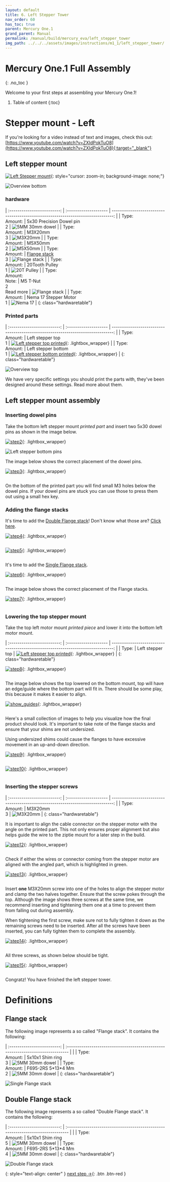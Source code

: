 ```yaml
---
layout: default
title: 6. Left Stepper Tower
nav_order: 60
has_toc: true
parent: Mercury One.1
grand_parent: Manual
permalink: /manual/build/mercury_eva/left_stepper_tower
img_path: ../../../assets/images/instructions/m1_1/left_stepper_tower/
---
```


# Mercury One.1 Full Assembly
{: .no_toc }

Welcome to your first steps at assembling your Mercury One.1!

1. Table of content
{:toc}

# Stepper mount - Left

If you're looking for a video instead of text and images, check this out: [https://www.youtube.com/watch?v=ZXIdPokTuO8](https://www.youtube.com/watch?v=ZXIdPokTuO8){:target="_blank"}

## Left stepper mount
[![Left Stepper mount]({{page.img_path}}step_1.png)](#lightbox__overview_bottom){: style="cursor: zoom-in; background-image: none;"}

<div onclick="location.href='##';"  id="lightbox__overview_bottom"  class="lightbox__item">
    <div class="lightbox__content">
    <div class="lightbox__titlebar"></div>
        <a href="##" class="close"></a>
        <img src="{{page.img_path}}step_1.png" alt="Overview bottom">
    </div>
</div>


### hardware

| :-------------------------: | :--------------------       | -------------------------------------------------------------------------------: |
| Type:<br/>Amount: | 5x30 Precision Dowel pin<br/>2          |     ![5MM 30mm dowel](../../../assets/images/instructions/5x30_dowel_pin.png) |
| Type:<br/>Amount: | M3X20mm<br/>3                           |     ![M3X20mm](../../../assets/images/instructions/m3x20.png) |
| Type:<br/>Amount: | M5X50mm<br/>2                           |     ![M5X50mm](../../../assets/images/instructions/m5x50.png) |
| Type:<br/>Amount: | [Flange stack](#flange-stack)<br/>3     | ![Flange stack](../../../assets/images/instructions/flange_stack.png) |
| Type:<br/>Amount: | 20Tooth Pulley<br/>1          |     ![20T Pulley](../../../assets/images/instructions/20t_pulley.png) |
| Type:<br/>Amount:<br/>Note: | M5 T-Nut<br/>2<br/>Read more    | ![Flange stack](../../../assets/images/instructions/m5_rollin_tnut.png) |
| Type:<br/>Amount: | Nema 17 Stepper Motor<br/>1                            | ![Nema 17](../../../assets/images/instructions/nema17.png) |
{: class="hardwaretable"}

### Printed parts

| :-------------------------: | :--------------------       | -------------------------------------------------------------------------------: |
| Type:<br/>Amount: | Left stepper top<br/>1        |     [![Left stepper top printed]({{page.img_path}}overview_top.png)](#lightbox__overview_top){: .lightbox_wrapper} |
| Type:<br/>Amount: | Left stepper bottom<br/>1     |     [![Left stepper bottom printed]({{page.img_path}}step_1.png)](#lightbox__overview_bottom){: .lightbox_wrapper} |
{: class="hardwaretable"}

<div onclick="location.href='##';"  id="lightbox__overview_top"  class="lightbox__item">
    <div class="lightbox__content">
    <div class="lightbox__titlebar"></div>
        <a href="##" class="close"></a>
        <img src="{{page.img_path}}overview_top.png" alt="Overview top">
    </div>
</div>

We have very specific settings you should print the parts with, they've been designed around these settings. Read more about them.

## Left stepper mount assembly

### Inserting dowel pins

Take the bottom left stepper mount *printed part* and insert two 5x30 dowel pins as shown in the image below.

[![step2]({{page.img_path}}step_2.png)](#lightbox__step2){: .lightbox_wrapper}


<div onclick="location.href='##';"  id="lightbox__step2"  class="lightbox__item">
    <div class="lightbox__content">
    <div class="lightbox__titlebar"></div>
        <a href="##" class="close"></a>
        <img src="{{page.img_path}}step_2.png" alt="Left stepper bottom pins">
    </div>
</div>

The image below shows the correct placement of the dowel pins.

[![step3]({{page.img_path}}step_3.png)](#lightbox__step3){: .lightbox_wrapper}

<div onclick="location.href='##';"  id="lightbox__step3"  class="lightbox__item">
    <div class="lightbox__content">
    <div class="lightbox__titlebar"></div>
        <a href="##" class="close"></a>
        <img src="{{page.img_path}}step_3.png" alt="">
    </div>
</div>

On the bottom of the printed part you will find small M3 holes below the dowel pins. If your dowel pins are stuck you can use those to press them out using a small hex key.


### Adding the flange stacks

It's time to add the [Double Flange stack](#double-flange-stack)! Don't know what those are? [Click here](#double-flange-stack).

[![step4]({{page.img_path}}step_4.png)](#lightbox__step_4){: .lightbox_wrapper}

<div onclick="location.href='##';"  id="lightbox__step_4"  class="lightbox__item">
    <div class="lightbox__content">
    <div class="lightbox__titlebar"></div>
        <a href="##" class="close"></a>
        <img src="{{page.img_path}}step_4.png" alt="">
    </div>
</div>

[![step5]({{page.img_path}}step_5.png)](#lightbox__step_5){: .lightbox_wrapper}

<div onclick="location.href='##';"  id="lightbox__step_5"  class="lightbox__item">
    <div class="lightbox__content">
    <div class="lightbox__titlebar"></div>
        <a href="##" class="close"></a>
        <img src="{{page.img_path}}step_5.png" alt="">
    </div>
</div>

It's time to add the [Single Flange stack](#flange-stack).

[![step6]({{page.img_path}}step_6.png)](#lightbox__step_6){: .lightbox_wrapper}

<div onclick="location.href='##';"  id="lightbox__step_6"  class="lightbox__item">
    <div class="lightbox__content">
    <div class="lightbox__titlebar"></div>
        <a href="##" class="close"></a>
        <img src="{{page.img_path}}step_6.png" alt="">
    </div>
</div>

The image below shows the correct placement of the Flange stacks.

[![step7]({{page.img_path}}step_7.png)](#lightbox__step_7){: .lightbox_wrapper}

<div onclick="location.href='##';"  id="lightbox__step_7"  class="lightbox__item">
    <div class="lightbox__content">
    <div class="lightbox__titlebar"></div>
        <a href="##" class="close"></a>
        <img src="{{page.img_path}}step_7.png" alt="">
    </div>
</div>


### Lowering the top stepper mount

Take the top left motor mount *printed piece* and lower it into the bottom left motor mount.

| :-------------------------: | :--------------------       | -------------------------------------------------------------------------------: |
| Type: | Left stepper top        |     [![Left stepper top printed]({{page.img_path}}overview_top.png)](#lightbox__overview_top){: .lightbox_wrapper} |
{: class="hardwaretable"}

[![step8]({{page.img_path}}step_8.png)](#lightbox__step_8){: .lightbox_wrapper}

<div onclick="location.href='##';"  id="lightbox__step_8"  class="lightbox__item">
    <div class="lightbox__content">
    <div class="lightbox__titlebar"></div>
        <a href="##" class="close"></a>
        <img src="{{page.img_path}}step_8.png" alt="">
    </div>
</div>

The image below shows the top lowered on the bottom mount, top will have an edge/guide where the bottom part will fit in.
There should be some play, this because it makes it easier to align.

[![show_guides]({{page.img_path}}show_guides.png)](#lightbox__show_guides){: .lightbox_wrapper}

<div onclick="location.href='##';"  id="lightbox__show_guides"  class="lightbox__item">
    <div class="lightbox__content">
    <div class="lightbox__titlebar"></div>
        <a href="##" class="close"></a>
        <img src="{{page.img_path}}show_guides.png" alt="">
    </div>
</div>

Here's a small collection of images to help you visualize how the final product should look. It's important to take note of the flange stacks and ensure that your shims are not undersized.

Using undersized shims could cause the flanges to have excessive movement in an up-and-down direction.

[![step9]({{page.img_path}}step_9.png)](#lightbox__step_9){: .lightbox_wrapper}

<div onclick="location.href='##';"  id="lightbox__step_9"  class="lightbox__item">
    <div class="lightbox__content">
    <div class="lightbox__titlebar"></div>
        <a href="##" class="close"></a>
        <img src="{{page.img_path}}step_9.png" alt="">
    </div>
</div>

[![step10]({{page.img_path}}step_10.png)](#lightbox__step_10){: .lightbox_wrapper}

<div onclick="location.href='##';"  id="lightbox__step_10"  class="lightbox__item">
    <div class="lightbox__content">
    <div class="lightbox__titlebar"></div>
        <a href="##" class="close"></a>
        <img src="{{page.img_path}}step_10.png" alt="">
    </div>
</div>



<!-- ### Adding pulley to stepper shaft

| :-------------------------: | :--------------------       | -------------------------------------------------------------------------------: |
| Type:<br/>Amount: | Nema 17 Stepper Motor<br/>1                            | ![Nema 17](../../../assets/images/instructions/nema17.png) |
| Type:<br/>Amount: | 20Tooth Pulley<br/>1          |     ![20T Pulley](../../../assets/images/instructions/20t_pulley.png) |
{: class="hardwaretable"}

[![Left stepper lower pulley](../../../assets/images/instructions/assembly/left_stepper/left_stepper_lower_pulley.png)](#lightbox__item_11){: .lightbox_wrapper}

<div onclick="location.href='##';"  id="lightbox__item_11"  class="lightbox__item">
    <div class="lightbox__content">
    <div class="lightbox__titlebar"></div>
        <a href="##" class="close"></a>
        <img src="../../../assets/images/instructions/assembly/left_stepper/left_stepper_lower_pulley.png" alt="Left stepper lower">
    </div>
</div>

Partly unfasten the grub screw, lower the pulley into the shaft make sure the grub screw aligns with the flat side on the shaft.

[![Left stepper lower distance](../../../assets/images/instructions/assembly/left_stepper/left_stepper_lower_pulley_distance.png)](#lightbox__item_12){: .lightbox_wrapper}

<div onclick="location.href='##';"  id="lightbox__item_12"  class="lightbox__item">
    <div class="lightbox__content">
    <div class="lightbox__titlebar"></div>
        <a href="##" class="close"></a>
        <img src="../../../assets/images/instructions/assembly/left_stepper/left_stepper_lower_pulley_distance.png" alt="Left stepper lower">
    </div>
</div>

``The blue selection is used as an indicator for the distance between the pulley and the stepper.``

Measure the bottom of the pulley to the top of the stepper. The distance should be **9.2mm**. After you've ensured the distance is correct, tighten the grub screws. You could use a little bit of purple Loctite.

{: .warn}
The right stepper tower is slightly different from the left, pulley needs to be flipped compared to the one on the left stepper tower. The distance of the toothed pulley to the stepper *(same as the image with blue highlight but with pulley flipped)* should be **5.8mm**. -->

### Inserting the stepper screws

| :-------------------------: | :--------------------       | -------------------------------------------------------------------------------: |
| Type:<br/>Amount: | M3X20mm<br/>3                           |     ![M3X20mm](../../../assets/images/instructions/m3x20.png) |
{: class="hardwaretable"}

It is important to align the cable connector on the stepper motor with the angle on the printed part. This not only ensures proper alignment but also helps guide the wire to the ziptie mount for a later step in the build.

[![step12]({{page.img_path}}step_12.png)](#lightbox__step_12){: .lightbox_wrapper}

<div onclick="location.href='##';"  id="lightbox__step_12"  class="lightbox__item">
    <div class="lightbox__content">
    <div class="lightbox__titlebar"></div>
        <a href="##" class="close"></a>
        <img src="{{page.img_path}}step_12.png" alt="">
    </div>
</div>

Check if either the wires or connector coming from the stepper motor are aligned with the angled part, which is highlighted in green.

[![step13]({{page.img_path}}step_13.png)](#lightbox__step_13){: .lightbox_wrapper}

<div onclick="location.href='##';"  id="lightbox__step_13"  class="lightbox__item">
    <div class="lightbox__content">
    <div class="lightbox__titlebar"></div>
        <a href="##" class="close"></a>
        <img src="{{page.img_path}}step_13.png" alt="">
    </div>
</div>

Insert **one** M3X20mm screw into one of the holes to align the stepper motor and clamp the two halves together. Ensure that the screw pokes through the top. Although the image shows three screws at the same time, we recommend inserting and tightening them one at a time to prevent them from falling out during assembly.

When tightening the first screw, make sure not to fully tighten it down as the remaining screws need to be inserted. After all the screws have been inserted, you can fully tighten them to complete the assembly.

[![step14]({{page.img_path}}step_14.png)](#lightbox__step_14){: .lightbox_wrapper}

<div onclick="location.href='##';"  id="lightbox__step_14"  class="lightbox__item">
    <div class="lightbox__content">
    <div class="lightbox__titlebar"></div>
        <a href="##" class="close"></a>
        <img src="{{page.img_path}}step_14.png" alt="">
    </div>
</div>


All three screws, as shown below should be tight. 

[![step15]({{page.img_path}}step_15.png)](#lightbox__step_15){: .lightbox_wrapper}

<div onclick="location.href='##';"  id="lightbox__step_15"  class="lightbox__item">
    <div class="lightbox__content">
    <div class="lightbox__titlebar"></div>
        <a href="##" class="close"></a>
        <img src="{{page.img_path}}step_15.png" alt="">
    </div>
</div>

Congratz! You have finished the left stepper tower.


# Definitions

## Flange stack

The following image represents a so called "Flange stack".
It contains the following:


| :-------------------------: | :------------------------------------------------------------------------------- | |
| Type:<br/>Amount: | 5x10x1 Shim ring<br/>3       |     ![5MM 30mm dowel](../../../assets/images/instructions/m5_10_1_shim.png) |
| Type:<br/>Amount: | F695-2RS 5\*13\*4 Mm<br/>2       |     ![5MM 30mm dowel](../../../assets/images/instructions/f695_flange_bearing.png) |
{: class="hardwaretable"}


![Single Flange stack]({{page.img_path}}single_stack.png)

## Double Flange stack

The following image represents a so called "Double Flange stack".
It contains the following:


| :-------------------------: | :------------------------------------------------------------------------------- | |
| Type:<br/>Amount: | 5x10x1 Shim ring<br/>5       |     ![5MM 30mm dowel](../../../assets/images/instructions/m5_10_1_shim.png) |
| Type:<br/>Amount: | F695-2RS 5\*13\*4 Mm<br/>4       |     ![5MM 30mm dowel](../../../assets/images/instructions/f695_flange_bearing.png) |
{: class="hardwaretable"}


![Double Flange stack]({{page.img_path}}double_stack.png)


{: style="text-align: center" }
<span class="fs-8">
[next step &rarr;](/manual/build/mercury_eva/right_stepper_tower){: .btn .btn-red }
</span>